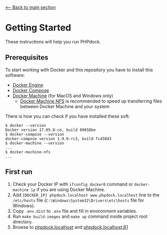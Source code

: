 [<-- Back to main section](../README.md)

# Getting Started

These instructions will help you run PHPdock.

## Prerequisites

To start working with Docker and this repository you have to install this software:

* [Docker Engine](https://docs.docker.com/engine/)
* [Docker Compose](https://docs.docker.com/compose/)
* [Docker Machine](https://docs.docker.com/machine/) (for MacOS and Windows only)
  * [Docker Machine NFS](https://github.com/adlogix/docker-machine-nfs) is recommended
    to speed up transferring files between Docker Machine and your system

There is how you can check if you have installed these soft:

```
$ docker --version
Docker version 17.05.0-ce, build 89658be
$ docker-compose --version
docker-compose version 1.9.0-rc3, build fcd38d3
$ docker-machine --version
...
$ docker-machine-nfs
...
```

## First run

1. Check your Docker IP with `ifconfig docker0` command
   or `docker-machine ip` if you are using Docker Machine.
1. Add `{DOCKER_IP} phpdock.localhost www.phpdock.localhost` line to 
   the `/etc/hosts` file
   (`C:\Windows\System32\Drivers\etc\hosts` file for Windows).
1. Copy `.env.dist` to `.env` file and fill in environment variables.
1. Run `make build-images` and `make up` command inside project root directory.
1. Browse to [phpdock.localhost](http://phpdock.localhost)
   and [phpdock.localhost:81](http://phpdock.localhost:81)
